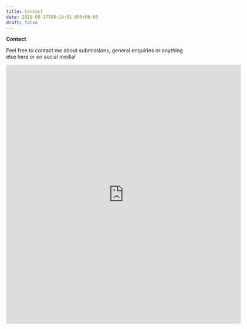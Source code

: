 ```yaml
---
title: Contact
date: 2019-09-17T09:19:01.000+00:00
draft: false
---
```

**Contact**

Feel free to contact me about submissions, general enquiries or anything else here or on social media!

<iframe src="https://docs.google.com/forms/d/e/1FAIpQLSeQafzXofMpe_ZJ-rxBQb1ZWG8bFCpMlNVzI1ChGnISS2pAtQ/viewform?embedded=true" width="640" height="705" frameborder="0" marginheight="0" marginwidth="0">Loading…</iframe>